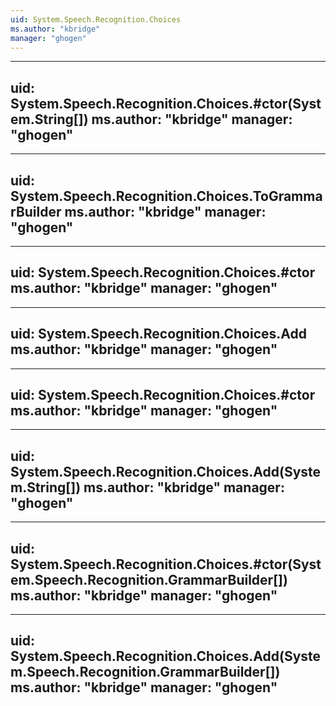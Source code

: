 ```yaml
---
uid: System.Speech.Recognition.Choices
ms.author: "kbridge"
manager: "ghogen"
---
```


---
uid: System.Speech.Recognition.Choices.#ctor(System.String[])
ms.author: "kbridge"
manager: "ghogen"
---

---
uid: System.Speech.Recognition.Choices.ToGrammarBuilder
ms.author: "kbridge"
manager: "ghogen"
---

---
uid: System.Speech.Recognition.Choices.#ctor
ms.author: "kbridge"
manager: "ghogen"
---

---
uid: System.Speech.Recognition.Choices.Add
ms.author: "kbridge"
manager: "ghogen"
---

---
uid: System.Speech.Recognition.Choices.#ctor
ms.author: "kbridge"
manager: "ghogen"
---

---
uid: System.Speech.Recognition.Choices.Add(System.String[])
ms.author: "kbridge"
manager: "ghogen"
---

---
uid: System.Speech.Recognition.Choices.#ctor(System.Speech.Recognition.GrammarBuilder[])
ms.author: "kbridge"
manager: "ghogen"
---

---
uid: System.Speech.Recognition.Choices.Add(System.Speech.Recognition.GrammarBuilder[])
ms.author: "kbridge"
manager: "ghogen"
---
